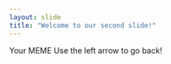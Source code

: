 ```yaml
---
layout: slide
title: "Welcome to our second slide!"
---
```

Your MEME
Use the left arrow to go back!
